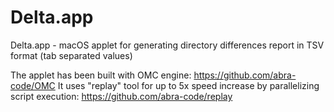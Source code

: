 # Delta.app
Delta.app - macOS applet for generating directory differences report in TSV format (tab separated values)

The applet has been built with OMC engine:
https://github.com/abra-code/OMC
It uses "replay" tool for up to 5x speed increase by parallelizing script execution:
https://github.com/abra-code/replay
